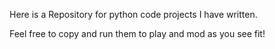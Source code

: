 Here is a Repository for python code projects I have written. 

Feel free to copy and run them to play and mod as you see fit!
